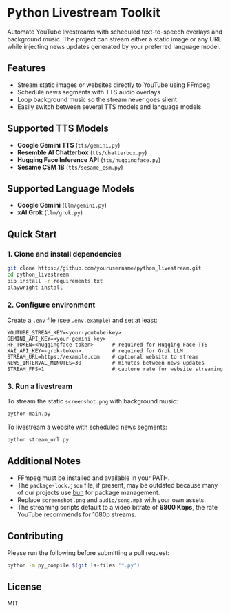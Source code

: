 # Python Livestream Toolkit

Automate YouTube livestreams with scheduled text-to-speech overlays and background music. The project can stream either a static image or any URL while injecting news updates generated by your preferred language model.

## Features
- Stream static images or websites directly to YouTube using FFmpeg
- Schedule news segments with TTS audio overlays
- Loop background music so the stream never goes silent
- Easily switch between several TTS models and language models

## Supported TTS Models
- **Google Gemini TTS** (`tts/gemini.py`)
- **Resemble AI Chatterbox** (`tts/chatterbox.py`)
- **Hugging Face Inference API** (`tts/huggingface.py`)
- **Sesame CSM 1B** (`tts/sesame_csm.py`)

## Supported Language Models
- **Google Gemini** (`llm/gemini.py`)
- **xAI Grok** (`llm/grok.py`)

## Quick Start
### 1. Clone and install dependencies
```bash
git clone https://github.com/yourusername/python_livestream.git
cd python_livestream
pip install -r requirements.txt
playwright install
```

### 2. Configure environment
Create a `.env` file (see `.env.example`) and set at least:
```dotenv
YOUTUBE_STREAM_KEY=<your-youtube-key>
GEMINI_API_KEY=<your-gemini-key>
HF_TOKEN=<huggingface-token>      # required for Hugging Face TTS
XAI_API_KEY=<grok-token>          # required for Grok LLM
STREAM_URL=https://example.com    # optional website to stream
NEWS_INTERVAL_MINUTES=30          # minutes between news updates
STREAM_FPS=1                      # capture rate for website streaming
```

### 3. Run a livestream
To stream the static `screenshot.png` with background music:
```bash
python main.py
```

To livestream a website with scheduled news segments:
```bash
python stream_url.py
```

## Additional Notes
- FFmpeg must be installed and available in your PATH.
- The `package-lock.json` file, if present, may be outdated because many of our projects use [bun](https://bun.sh) for package management.
- Replace `screenshot.png` and `audio/song.mp3` with your own assets.
- The streaming scripts default to a video bitrate of **6800 Kbps**, the rate YouTube recommends for 1080p streams.

## Contributing
Please run the following before submitting a pull request:
```bash
python -m py_compile $(git ls-files '*.py')
```

## License
MIT
